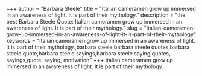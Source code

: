 +++
author = "Barbara Steele"
title = "Italian cameramen grow up immersed in an awareness of light. It is part of their mythology."
description = "the best Barbara Steele Quote: Italian cameramen grow up immersed in an awareness of light. It is part of their mythology."
slug = "italian-cameramen-grow-up-immersed-in-an-awareness-of-light-it-is-part-of-their-mythology"
keywords = "Italian cameramen grow up immersed in an awareness of light. It is part of their mythology.,barbara steele,barbara steele quotes,barbara steele quote,barbara steele sayings,barbara steele saying,quotes, sayings,quote, saying, motivation"
+++
Italian cameramen grow up immersed in an awareness of light. It is part of their mythology.
